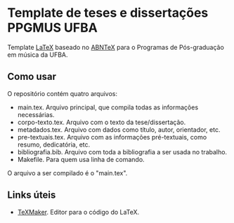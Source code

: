 # Template de teses e dissertações PPGMUS UFBA

Template [LaTeX](https://www.latex-project.org/) baseado no
[ABNTeX](https://www.abntex.net.br/) para o Programas de Pós-graduação
em música da UFBA.

## Como usar

O repositório contém quatro arquivos:

- main.tex. Arquivo principal, que compila todas as informações
  necessárias.
- corpo-texto.tex. Arquivo com o texto da tese/dissertação.
- metadados.tex. Arquivo com dados como título, autor, orientador,
  etc.
- pre-textuais.tex. Arquivo com as informações pré-textuais, como
  resumo, dedicatória, etc.
- bibliografia.bib. Arquivo com toda a bibliografia a ser usada no
  trabalho.
- Makefile. Para quem usa linha de comando.

O arquivo a ser compilado é o "main.tex".

## Links úteis

- [TeXMaker](https://www.xm1math.net/texmaker/). Editor para o código do LaTeX.

